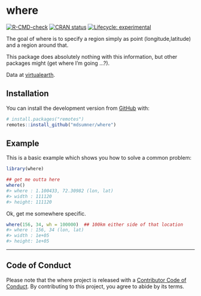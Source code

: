 
<!-- README.md is generated from README.Rmd. Please edit that file -->

# where

<!-- badges: start -->

[![R-CMD-check](https://github.com/mdsumner/where/workflows/R-CMD-check/badge.svg)](https://github.com/mdsumner/where/actions)
[![CRAN
status](https://www.r-pkg.org/badges/version/where)](https://CRAN.R-project.org/package=where)
[![Lifecycle:
experimental](https://img.shields.io/badge/lifecycle-experimental-orange.svg)](https://lifecycle.r-lib.org/articles/stages.html#experimental)
<!-- badges: end -->

The goal of where is to specify a region simply as point
(longitude,latitude) and a region around that.

This package does absolutely nothing with this information, but other
packages might (get where I’m going …?).

Data at [virtualearth](http://a0.ortho.tiles.virtualearth.net/tiles/).

## Installation

You can install the development version from
[GitHub](https://github.com/) with:

``` r
# install.packages("remotes")
remotes::install_github("mdsumner/where")
```

## Example

This is a basic example which shows you how to solve a common problem:

``` r
library(where)

## get me outta here
where()
#> where : 1.100433, 72.30982 (lon, lat)
#> width : 111120
#> height: 111120
```

Ok, get me somewhere specific.

``` r
where(156, 34, wh = 100000)  ## 100km either side of that location
#> where : 156, 34 (lon, lat)
#> width : 1e+05
#> height: 1e+05
```

------------------------------------------------------------------------

## Code of Conduct

Please note that the where project is released with a [Contributor Code
of
Conduct](https://contributor-covenant.org/version/2/0/CODE_OF_CONDUCT.html).
By contributing to this project, you agree to abide by its terms.
